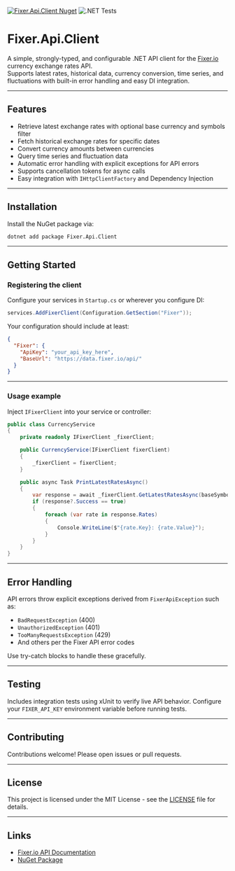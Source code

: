 [![Fixer.Api.Client Nuget](https://img.shields.io/nuget/v/Fixer.Api.Client.svg?style=flat)](https://www.nuget.org/packages/Fixer.Api.Client)
![.NET Tests](https://github.com/ArbyteIt/Fixer.Api/actions/workflows/tests.yml/badge.svg)

# Fixer.Api.Client

A simple, strongly-typed, and configurable .NET API client for the [Fixer.io](https://fixer.io) currency exchange rates API.  
Supports latest rates, historical data, currency conversion, time series, and fluctuations with built-in error handling and easy DI integration.

---

## Features

- Retrieve latest exchange rates with optional base currency and symbols filter  
- Fetch historical exchange rates for specific dates  
- Convert currency amounts between currencies  
- Query time series and fluctuation data  
- Automatic error handling with explicit exceptions for API errors  
- Supports cancellation tokens for async calls  
- Easy integration with `IHttpClientFactory` and Dependency Injection

---

## Installation

Install the NuGet package via:

```bash
dotnet add package Fixer.Api.Client
````

---

## Getting Started

### Registering the client

Configure your services in `Startup.cs` or wherever you configure DI:

```csharp
services.AddFixerClient(Configuration.GetSection("Fixer"));
```

Your configuration should include at least:

```json
{
  "Fixer": {
    "ApiKey": "your_api_key_here",
    "BaseUrl": "https://data.fixer.io/api/"
  }
}
```

---

### Usage example

Inject `IFixerClient` into your service or controller:

```csharp
public class CurrencyService
{
    private readonly IFixerClient _fixerClient;

    public CurrencyService(IFixerClient fixerClient)
    {
        _fixerClient = fixerClient;
    }

    public async Task PrintLatestRatesAsync()
    {
        var response = await _fixerClient.GetLatestRatesAsync(baseSymbol: "EUR", symbols: new[] { "USD", "GBP" });
        if (response?.Success == true)
        {
            foreach (var rate in response.Rates)
            {
                Console.WriteLine($"{rate.Key}: {rate.Value}");
            }
        }
    }
}
```

---

## Error Handling

API errors throw explicit exceptions derived from `FixerApiException` such as:

* `BadRequestException` (400)
* `UnauthorizedException` (401)
* `TooManyRequestsException` (429)
* And others per the Fixer API error codes

Use try-catch blocks to handle these gracefully.

---

## Testing

Includes integration tests using xUnit to verify live API behavior.
Configure your `FIXER_API_KEY` environment variable before running tests.

---

## Contributing

Contributions welcome! Please open issues or pull requests.

---

## License

This project is licensed under the MIT License - see the [LICENSE](LICENSE) file for details.

---

## Links

* [Fixer.io API Documentation](https://fixer.io/documentation)
* [NuGet Package](https://www.nuget.org/packages/Fixer.Api.Client)
